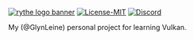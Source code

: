 [![rythe logo banner](https://assets.zyrosite.com/dWxb3NO0jWugObXN/logo_for_dark_bg-A3QwL7kkxvfw1ywO.png)](http://rythe-interactive.com)
[![License-MIT](https://img.shields.io/github/license/Rythe-Interactive/Learning-VK)](https://github.com/Rythe-Interactive/Learning-VK/blob/main/LICENSE)
[![Discord](https://img.shields.io/discord/682321168610623707.svg?label=&logo=discord&logoColor=ffffff&color=7389D8&labelColor=6A7EC2)](https://discord.gg/unVNRbd)

My (@GlynLeine) personal project for learning Vulkan.